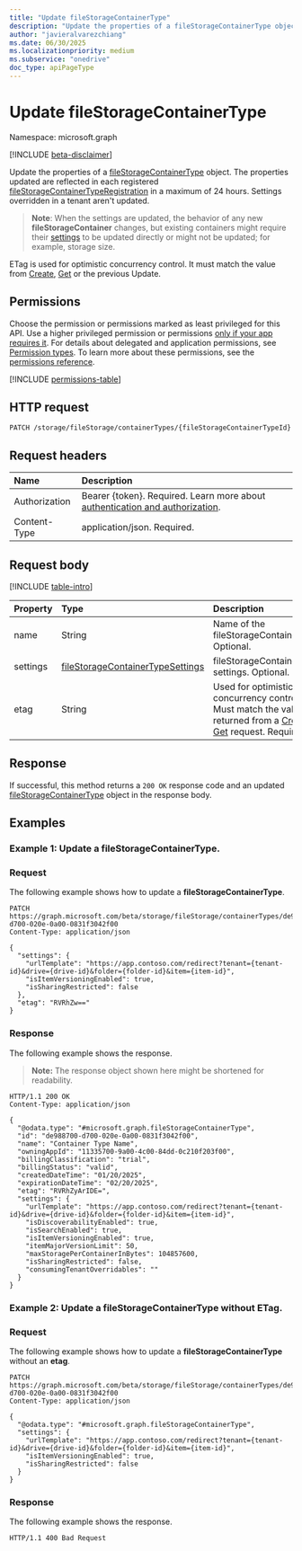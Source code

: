 ```yaml
---
title: "Update fileStorageContainerType"
description: "Update the properties of a fileStorageContainerType object."
author: "javieralvarezchiang"
ms.date: 06/30/2025
ms.localizationpriority: medium
ms.subservice: "onedrive"
doc_type: apiPageType
---
```


# Update fileStorageContainerType

Namespace: microsoft.graph

[!INCLUDE [beta-disclaimer](../../includes/beta-disclaimer.md)]

Update the properties of a [fileStorageContainerType](../resources/filestoragecontainertype.md) object. The properties updated are reflected in each registered [fileStorageContainerTypeRegistration](../resources/filestoragecontainertyperegistration.md) in a maximum of 24 hours. Settings overridden in a tenant aren't updated.

>**Note**: When the settings are updated, the behavior of any new **fileStorageContainer** changes, but existing containers might require their [settings](../resources/filestoragecontainer.md) to be updated directly or might not be updated; for example, storage size.

ETag is used for optimistic concurrency control. It must match the value from [Create](./filestorage-post-containertypes.md), [Get](./filestoragecontainertype-get.md) or the previous Update.

## Permissions

Choose the permission or permissions marked as least privileged for this API. Use a higher privileged permission or permissions [only if your app requires it](/graph/permissions-overview#best-practices-for-using-microsoft-graph-permissions). For details about delegated and application permissions, see [Permission types](/graph/permissions-overview#permission-types). To learn more about these permissions, see the [permissions reference](/graph/permissions-reference).

<!-- {
  "blockType": "permissions",
  "name": "filestoragecontainertype-update-permissions"
}
-->
[!INCLUDE [permissions-table](../includes/permissions/filestoragecontainertype-update-permissions.md)]

## HTTP request

<!-- {
  "blockType": "ignored"
}
-->
``` http
PATCH /storage/fileStorage/containerTypes/{fileStorageContainerTypeId}
```

## Request headers

|Name|Description|
|:---|:---|
|Authorization|Bearer {token}. Required. Learn more about [authentication and authorization](/graph/auth/auth-concepts).|
|Content-Type|application/json. Required.|

## Request body

[!INCLUDE [table-intro](../../includes/update-property-table-intro.md)]

|Property|Type|Description|
|:---|:---|:---|
|name|String|Name of the fileStorageContainerType. Optional.|
|settings|[fileStorageContainerTypeSettings](../resources/filestoragecontainertypesettings.md)|fileStorageContainerType settings. Optional.|
|etag|String|Used for optimistic concurrency control. Must match the value returned from a [Create](filestorage-post-containertypes.md) or [Get](filestoragecontainertype-get.md) request. Required.|



## Response

If successful, this method returns a `200 OK` response code and an updated [fileStorageContainerType](../resources/filestoragecontainertype.md) object in the response body.

## Examples

### Example 1: Update a fileStorageContainerType.

### Request
The following example shows how to update a **fileStorageContainerType**.
<!-- {
  "blockType": "request",
  "name": "update_filestoragecontainertype"
}
-->
``` http
PATCH https://graph.microsoft.com/beta/storage/fileStorage/containerTypes/de988700-d700-020e-0a00-0831f3042f00
Content-Type: application/json

{
  "settings": {
    "urlTemplate": "https://app.contoso.com/redirect?tenant={tenant-id}&drive={drive-id}&folder={folder-id}&item={item-id}",
    "isItemVersioningEnabled": true,
    "isSharingRestricted": false
  },
  "etag": "RVRhZw=="
}
```

### Response
The following example shows the response.
>**Note:** The response object shown here might be shortened for readability.
<!-- {
  "blockType": "response",
  "truncated": true,
  "@odata.type": "microsoft.graph.fileStorageContainerType"
}
-->
``` http
HTTP/1.1 200 OK
Content-Type: application/json

{
  "@odata.type": "#microsoft.graph.fileStorageContainerType",
  "id": "de988700-d700-020e-0a00-0831f3042f00",
  "name": "Container Type Name",
  "owningAppId": "11335700-9a00-4c00-84dd-0c210f203f00",
  "billingClassification": "trial",
  "billingStatus": "valid",
  "createdDateTime": "01/20/2025",
  "expirationDateTime": "02/20/2025",
  "etag": "RVRhZyArIDE=",
  "settings": {
    "urlTemplate": "https://app.contoso.com/redirect?tenant={tenant-id}&drive={drive-id}&folder={folder-id}&item={item-id}",
    "isDiscoverabilityEnabled": true,
    "isSearchEnabled": true,
    "isItemVersioningEnabled": true,
    "itemMajorVersionLimit": 50,
    "maxStoragePerContainerInBytes": 104857600,
    "isSharingRestricted": false,
    "consumingTenantOverridables": ""
  }
}
```

### Example 2: Update a fileStorageContainerType without ETag.

### Request
The following example shows how to update a **fileStorageContainerType** without an **etag**.
<!-- {
  "blockType": "request",
  "name": "update_filestoragecontainertype_no_etag"
}
-->
``` http
PATCH https://graph.microsoft.com/beta/storage/fileStorage/containerTypes/de988700-d700-020e-0a00-0831f3042f00
Content-Type: application/json

{
  "@odata.type": "#microsoft.graph.fileStorageContainerType",
  "settings": {
    "urlTemplate": "https://app.contoso.com/redirect?tenant={tenant-id}&drive={drive-id}&folder={folder-id}&item={item-id}",
    "isItemVersioningEnabled": true,
    "isSharingRestricted": false
  }
}
```

### Response
The following example shows the response.
<!-- {
  "blockType": "response",
  "truncated": true
}
-->
``` http
HTTP/1.1 400 Bad Request
```

